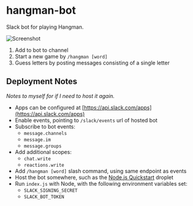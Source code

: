 # hangman-bot

Slack bot for playing Hangman.

![Screenshot](http://hangman.do.aoneill.com/image?word=cActUs&guesses=eiArUlfm&incorrectCount=6)

1. Add to bot to channel
2. Start a new game by `/hangman [word]`
3. Guess letters by posting messages consisting of a single letter

## Deployment Notes

_Notes to myself for if I need to host it again._

* Apps can be configured at [https://api.slack.com/apps](https://api.slack.com/apps)
* Enable events, pointing to `/slack/events` url of hosted bot
* Subscribe to bot events:
  * `message.channels`
  * `message.im`
  * `message.groups`
* Add additional scopes:
  * `chat.write`
  * `reactions.write`
* Add `/hangman [word]` slash command, using same endpoint as events
* Host the bot somewhere, such as the [Node.js Quickstart](https://cloud.digitalocean.com/marketplace/5df3a5a374ec0f0d4d2c0085?i=0163e6) droplet
* Run `index.js` with Node, with the following environment variables set:
  * `SLACK_SIGNING_SECRET`
  * `SLACK_BOT_TOKEN`
